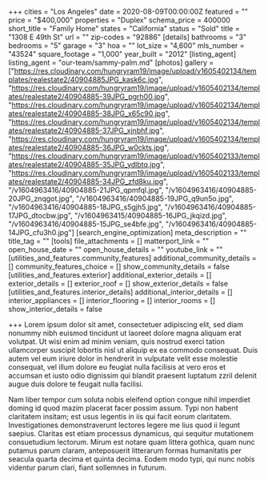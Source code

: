 +++
cities = "Los Angeles"
date = 2020-08-09T00:00:00Z
featured = ""
price = "$400,000"
properties = "Duplex"
schema_price = 400000
short_title = "Family Home"
states = "California"
status = "Sold"
title = "1308 E 49th St"
url = ""
zip-codes = "92886"
[details]
bathrooms = "3"
bedrooms = "5"
garage = "3"
hoa = ""
lot_size = "4,600"
mls_number = "43524"
square_footage = "1,000"
year_built = "2012"
[listing_agent]
listing_agent = "our-team/sammy-palm.md"
[photos]
gallery = ["https://res.cloudinary.com/hungryram19/image/upload/v1605402134/templates/realestate2/40904885JPG_kask6c.jpg", "https://res.cloudinary.com/hungryram19/image/upload/v1605402134/templates/realestate2/40904885-39JPG_pgrh00.jpg", "https://res.cloudinary.com/hungryram19/image/upload/v1605402134/templates/realestate2/40904885-38JPG_x65c90.jpg", "https://res.cloudinary.com/hungryram19/image/upload/v1605402134/templates/realestate2/40904885-37JPG_xjnbhf.jpg", "https://res.cloudinary.com/hungryram19/image/upload/v1605402134/templates/realestate2/40904885-36JPG_w0ckts.jpg", "https://res.cloudinary.com/hungryram19/image/upload/v1605402133/templates/realestate2/40904885-35JPG_ydlbtq.jpg", "https://res.cloudinary.com/hungryram19/image/upload/v1605402133/templates/realestate2/40904885-34JPG_zfd8ku.jpg", "/v1604963416/40904885-21JPG_qpmfql.jpg", "/v1604963416/40904885-20JPG_znqgot.jpg", "/v1604963416/40904885-19JPG_q9un5o.jpg", "/v1604963416/40904885-18JPG_s5gjh5.jpg", "/v1604963416/40904885-17JPG_dtocbw.jpg", "/v1604963415/40904885-16JPG_jkqizd.jpg", "/v1604963416/40904885-15JPG_se4bfe.jpg", "/v1604963416/40904885-14JPG_cfu3h0.jpg"]
[search_engine_optimization]
meta_description = ""
title_tag = ""
[tools]
file_attachments = []
matterport_link = ""
open_house_date = ""
open_house_details = ""
youtube_link = ""
[utilities_and_features.community_features]
additional_community_details = []
community_features_choice = []
show_community_details = false
[utilities_and_features.exterior]
additional_exterior_details = []
exterior_details = []
exterior_roof = []
show_exterior_details = false
[utilities_and_features.interior_details]
additional_interior_details = []
interior_appliances = []
interior_flooring = []
interior_rooms = []
show_interior_details = false

+++
Lorem ipsum dolor sit amet, consectetuer adipiscing elit, sed diam nonummy nibh euismod tincidunt ut laoreet dolore magna aliquam erat volutpat. Ut wisi enim ad minim veniam, quis nostrud exerci tation ullamcorper suscipit lobortis nisl ut aliquip ex ea commodo consequat. Duis autem vel eum iriure dolor in hendrerit in vulputate velit esse molestie consequat, vel illum dolore eu feugiat nulla facilisis at vero eros et accumsan et iusto odio dignissim qui blandit praesent luptatum zzril delenit augue duis dolore te feugait nulla facilisi.

Nam liber tempor cum soluta nobis eleifend option congue nihil imperdiet doming id quod mazim placerat facer possim assum. Typi non habent claritatem insitam; est usus legentis in iis qui facit eorum claritatem. Investigationes demonstraverunt lectores legere me lius quod ii legunt saepius. Claritas est etiam processus dynamicus, qui sequitur mutationem consuetudium lectorum. Mirum est notare quam littera gothica, quam nunc putamus parum claram, anteposuerit litterarum formas humanitatis per seacula quarta decima et quinta decima. Eodem modo typi, qui nunc nobis videntur parum clari, fiant sollemnes in futurum.